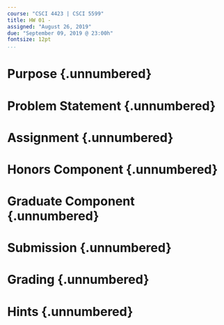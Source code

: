 ```yaml
---
course: "CSCI 4423 | CSCI 5599"
title: HW 01 -
assigned: "August 26, 2019"
due: "September 09, 2019 @ 23:00h"
fontsize: 12pt
...
```


# Purpose {.unnumbered}

# Problem Statement {.unnumbered}

# Assignment {.unnumbered}

# Honors Component {.unnumbered}

# Graduate Component {.unnumbered}

# Submission {.unnumbered}

# Grading {.unnumbered}

# Hints {.unnumbered}
